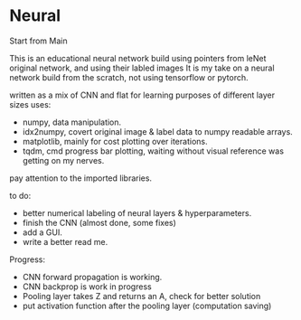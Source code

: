 # Neural
 Start from Main
 
 This is an educational neural network
 build using pointers from leNet original network, and using their labled images
 It is my take on a neural network build from the scratch, not using tensorflow or pytorch.
 
 written as a mix of CNN and flat
 for learning purposes of different layer sizes
 uses:
 - numpy, data manipulation.
 - idx2numpy, covert original image & label data to numpy readable arrays.
 - matplotlib, mainly for cost plotting over iterations.
 - tqdm, cmd progress bar plotting, waiting without visual reference was getting on my nerves.
  
 pay attention to the imported libraries.
 
 to do:
 - better numerical labeling of neural layers & hyperparameters.
 - finish the CNN (almost done, some fixes)
 - add a GUI.
 - write a better read me.

 Progress:
 - CNN forward propagation is working.
 - CNN backprop is work in progress
 - Pooling layer takes Z and returns an A, check for better solution
 - put activation function after the pooling layer (computation saving)